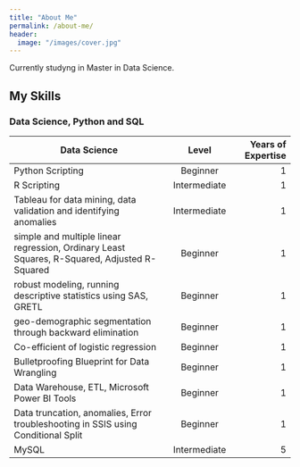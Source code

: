 ```yaml
---
title: "About Me"
permalink: /about-me/
header:
  image: "/images/cover.jpg"
---
```


 Currently studyng in Master in Data Science.



## My Skills





### Data Science, Python and SQL 

| Data Science                                                                                  | Level                  | Years of Expertise               |
| --------------------------------------------------------------------------------------------- |:----------------------:| --------------------------------:|
| Python Scripting 										| Beginner               | 1                                |
| R Scripting 							                        	| Intermediate           | 1                            							                        
| Tableau for data mining, data validation and identifying anomalies                            | Intermediate           | 1                                |
| simple and multiple linear regression, Ordinary Least Squares, R-Squared, Adjusted R-Squared  | Beginner               | 1                                |  
| robust modeling, running descriptive statistics using SAS, GRETL                              | Beginner               | 1                                |
| geo-demographic segmentation through backward elimination                                     | Beginner               | 1                                |
| Co-efficient of logistic regression                                                           | Beginner               | 1                                |
| Bulletproofing Blueprint for Data Wrangling                                                   | Beginner               | 1                                |
| Data Warehouse, ETL, Microsoft Power BI Tools                                                 | Beginner               | 1                                | 
| Data truncation, anomalies, Error troubleshooting in SSIS using Conditional Split             | Beginner               | 1                                |
| MySQL  											| Intermediate           | 5                                |









  
